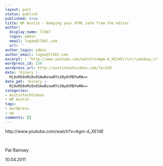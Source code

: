```yaml
---
layout: post
status: publish
published: true
title: WP Austin - Keeping your HTML safe from the editor
author:
  display_name: llbbl
  login: admin
  email: logan@llbbl.com
  url: ''
author_login: admin
author_email: logan@llbbl.com
excerpt: ! "http://www.youtube.com/watch?v=Agm-d_XE14E\r\n\r\n&nbsp;\r\n\r\n"
wordpress_id: 159
wordpress_url: http://austintechvideos.com/?p=159
date: !binary |-
  MjAxMS0xMi0xOSAwNzowNTo1NyAtMDYwMA==
date_gmt: !binary |-
  MjAxMS0xMi0xOSAwNzowNTo1NyAtMDYwMA==
categories:
- AustinTechVideos
- WP Austin
tags:
- wordpress
- wp
comments: []
---
```

<p>http://www.youtube.com/watch?v=Agm-d_XE14E</p>
<p>&nbsp;</p>
<p><a id="more"></a><a id="more-159"></a></p>
<p>Pat Ramsey</p>
<p>10.04.2011</p>
